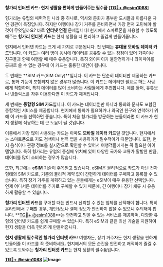 **헝가리 인터넷 카드: 현지 생활을 편하게 만들어주는 필수품 [[TG💪+ @esim1088](https://t.me/s/esim1088)]**

헝가리는 유럽의 매력적인 나라 중 하나로, 역사와 문화가 풍부한 도시들과 아름다운 자연 경관이 특징입니다. 하지만 여행이나 장기 거주를 준비하면서 가장 먼저 고민해야 할 것이 무엇일까요? 바로 **인터넷 연결** 문제입니다! 현지에서 스마트폰을 사용할 수 있도록 해주는 **헝가리 인터넷 카드**는 현지 생활을 더 편리하고 즐겁게 만들어줍니다.

현지에서 인터넷 카드는 크게 세 가지로 구분됩니다. 첫 번째는 **휴대용 모바일 데이터 카드**입니다. 이 카드는 여러 명이 동시에 데이터를 공유할 수 있는 장점이 있어 가족이나 친구들과 함께 여행할 때 매우 유용합니다. 특히 와이파이가 불안정하거나 와이파이를 공짜로 쓸 수 없는 경우에 이 카드는 훌륭한 대안이 됩니다.  

두 번째는 **SIM 카드(SIM Only)**입니다. 이 카드는 단순히 데이터만 제공하는 카드로, 통화 기능이 포함되지 않은 경우가 많습니다. 이 카드는 데이터만 필요로 하는 사람에게 적합하며, 특히 데이터를 많이 소비하는 사람들에게 추천합니다. 예를 들어, 유튜브나 넷플릭스를 자주 이용한다면 이 카드가 제격입니다.

세 번째는 **통합형 SIM 카드**입니다. 이 카드는 데이터뿐만 아니라 통화와 문자도 포함된 종합적인 서비스를 제공합니다. 현지에서 통화가 필요하거나 외국인 친구와 연락하기 위해 이 카드를 선택하면 좋습니다. 특히 처음 헝가리를 방문하는 분들이라면 이 카드가 현지 생활에 적응하는 데 큰 도움이 될 것입니다.

이중에서 가장 많이 사용되는 카드는 아마도 **모바일 데이터 카드**일 것입니다. 현지에서는 스마트폰으로 지도 검색이나 번역 앱을 사용하기가 필수적이기 때문입니다. 또한, 현지 음식이나 관광 정보를 실시간으로 확인할 수 있어서 여행객들에게는 꼭 필요한 아이템입니다. 특히 헝가리는 유럽의 중심에 위치해 있어 다양한 국가와 교류가 활발한 만큼, 데이터를 많이 소비하는 경우가 많습니다.

또한, 최근에는 **eSIM** 기술이 주목받고 있습니다. eSIM은 물리적으로 카드가 아닌 전자 형태의 SIM 카드로, 기존의 물리적 제약 없이 간편하게 데이터를 구매하고 등록할 수 있습니다. 특히 장기 거주를 계획하고 있는 분들에게는 eSIM이 매우 유용한 선택입니다. 언제 어디서든 데이터를 추가로 구매할 수 있기 때문에, 긴 여행이나 장기 체류 시 유용하게 활용할 수 있습니다.

**헝가리 인터넷 카드**를 구매할 때는 반드시 신뢰할 수 있는 업체를 선택해야 합니다. 특히 온라인에서 구매할 경우, 개인정보나 결제 정보가 안전하지 않을 수 있으니 주의해야 합니다. **[TG💪+ @esim1088](https://t.me/s/esim1088)**는 안전하고 믿을 수 있는 서비스를 제공하며, 다양한 유형의 인터넷 카드를 쉽게 구매할 수 있습니다. 특히 eSIM과 같은 최신 기술을 지원하여 현지 생활을 더욱 편리하게 만들어줍니다.

**현지 생활에 필수적인 헝가리 인터넷 카드**! 여행자든, 장기 거주자든 현지 생활을 편하게 만들어줄 이 카드를 꼭 준비하세요. 현지에서의 모든 순간을 안전하고 쾌적하게 즐길 수 있도록 도와주는 **헝가리 인터넷 카드**는 현지 생활의 필수품입니다. 

**[TG💪+ @esim1088](https://t.me/s/esim1088) ![Image](https://i.postimg.cc/Y0z9fWf4/image.png)**